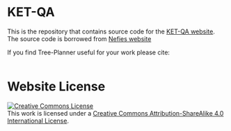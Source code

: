 # KET-QA

This is the repository that contains source code for the [KET-QA website](https://ketqa.github.io).
The source code is borrowed from [Nefies website](https://nerfies.github.io/)

If you find Tree-Planner useful for your work please cite:
```
```

# Website License
<a rel="license" href="http://creativecommons.org/licenses/by-sa/4.0/"><img alt="Creative Commons License" style="border-width:0" src="https://i.creativecommons.org/l/by-sa/4.0/88x31.png" /></a><br />This work is licensed under a <a rel="license" href="http://creativecommons.org/licenses/by-sa/4.0/">Creative Commons Attribution-ShareAlike 4.0 International License</a>.
